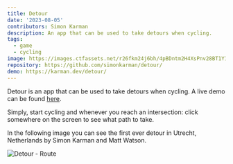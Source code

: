 ```yaml
---
title: Detour
date: '2023-08-05'
contributors: Simon Karman
description: An app that can be used to take detours when cycling.
tags:
  - game
  - cycling
image: https://images.ctfassets.net/r26fkm24j6bh/4pBDntm2H4XsPnv28BT1Y1/728473f81773e79c92a77197c9869d07/app.png
repository: https://github.com/simonkarman/detour/
demo: https://karman.dev/detour/
---
```


Detour is an app that can be used to take detours when cycling. A live demo can be found [here](https://karman.dev/detour/).

Simply, start cycling and whenever you reach an intersection: click somewhere on the screen to see what path to take.

In the following image you can see the first ever detour in Utrecht, Netherlands by Simon Karman and Matt Watson.

![Detour - Route](https://images.ctfassets.net/r26fkm24j6bh/4a1VgTxDjMKOPVHNtnNg3f/a44711d675cee8839b07177fceffef93/route.png)
